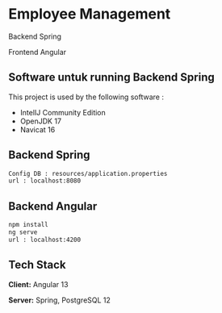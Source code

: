 # Employee Management

Backend Spring 



Frontend Angular

## Software untuk running Backend Spring 

This project is used by the following software :

- IntelIJ Community Edition
- OpenJDK 17
- Navicat 16


## Backend Spring
 

```bash
Config DB : resources/application.properties
url : localhost:8080
```
    
## Backend Angular 

```bash
npm install
ng serve
url : localhost:4200
```
    
## Tech Stack

**Client:** Angular 13

**Server:** Spring, PostgreSQL 12

